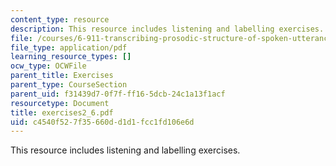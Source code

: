 ```yaml
---
content_type: resource
description: This resource includes listening and labelling exercises.
file: /courses/6-911-transcribing-prosodic-structure-of-spoken-utterances-with-tobi-january-iap-2006/c4540f527f35660dd1d1fcc1fd106e6d_exercises2_6.pdf
file_type: application/pdf
learning_resource_types: []
ocw_type: OCWFile
parent_title: Exercises
parent_type: CourseSection
parent_uid: f31439d7-0f7f-ff16-5dcb-24c1a13f1acf
resourcetype: Document
title: exercises2_6.pdf
uid: c4540f52-7f35-660d-d1d1-fcc1fd106e6d
---
```

This resource includes listening and labelling exercises.


